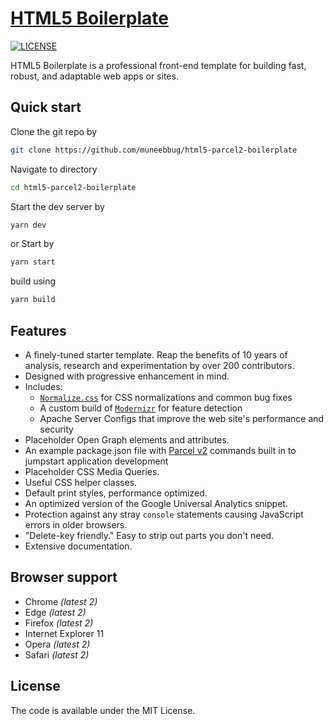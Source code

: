 # [HTML5 Boilerplate](https://github.com/muneebbug/html5-parcel2-boilerplate)
[![LICENSE](https://img.shields.io/badge/license-MIT-lightgrey.svg)](https://github.com/h5bp/html5-boilerplate/blob/main/LICENSE.txt)


HTML5 Boilerplate is a professional front-end template for building
fast, robust, and adaptable web apps or sites.


## Quick start
Clone the git repo by

```bash
git clone https://github.com/muneebbug/html5-parcel2-boilerplate
```

Navigate to directory

```bash
cd html5-parcel2-boilerplate
```

Start the dev server by

```bash
yarn dev
```

or Start by

```bash
yarn start
```

build using

```bash
yarn build
```


## Features

- A finely-tuned starter template. Reap the benefits of 10 years of analysis,
  research and experimentation by over 200 contributors.
- Designed with progressive enhancement in mind.
- Includes:
  - [`Normalize.css`](https://necolas.github.io/normalize.css/)
    for CSS normalizations and common bug fixes
  - A custom build of [`Modernizr`](https://modernizr.com/) for feature
    detection
  - Apache Server Configs
    that improve the web site's performance and security
- Placeholder Open Graph elements and attributes.
- An example package.json file with [Parcel v2](https://v2.parceljs.org/) commands
  built in to jumpstart application development
- Placeholder CSS Media Queries.
- Useful CSS helper classes.
- Default print styles, performance optimized.
- An optimized version of the Google Universal Analytics snippet.
- Protection against any stray `console` statements causing JavaScript
  errors in older browsers.
- "Delete-key friendly." Easy to strip out parts you don't need.
- Extensive documentation.

## Browser support

- Chrome _(latest 2)_
- Edge _(latest 2)_
- Firefox _(latest 2)_
- Internet Explorer 11
- Opera _(latest 2)_
- Safari _(latest 2)_

## License

The code is available under the MIT License.
